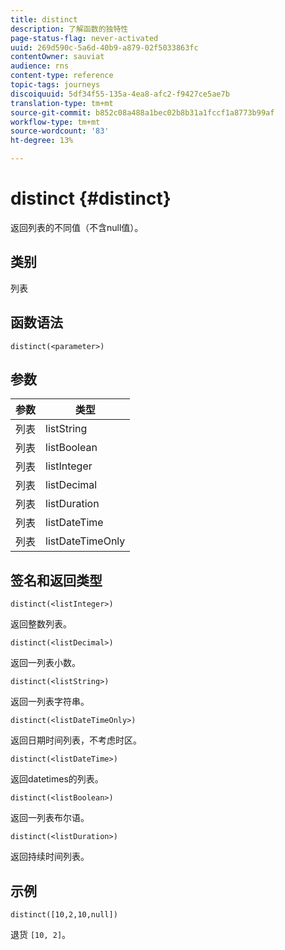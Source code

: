 ```yaml
---
title: distinct
description: 了解函数的独特性
page-status-flag: never-activated
uuid: 269d590c-5a6d-40b9-a879-02f5033863fc
contentOwner: sauviat
audience: rns
content-type: reference
topic-tags: journeys
discoiquuid: 5df34f55-135a-4ea8-afc2-f9427ce5ae7b
translation-type: tm+mt
source-git-commit: b852c08a488a1bec02b8b31a1fccf1a8773b99af
workflow-type: tm+mt
source-wordcount: '83'
ht-degree: 13%

---
```



# distinct {#distinct}

返回列表的不同值（不含null值）。

## 类别

列表

## 函数语法

`distinct(<parameter>)`

## 参数

| 参数 | 类型 |
|-----------|------------------|
| 列表 | listString |
| 列表 | listBoolean |
| 列表 | listInteger |
| 列表 | listDecimal |
| 列表 | listDuration |
| 列表 | listDateTime |
| 列表 | listDateTimeOnly |

## 签名和返回类型

`distinct(<listInteger>)`

返回整数列表。

`distinct(<listDecimal>)`

返回一列表小数。

`distinct(<listString>)`

返回一列表字符串。

`distinct(<listDateTimeOnly>)`

返回日期时间列表，不考虑时区。

`distinct(<listDateTime>)`

返回datetimes的列表。

`distinct(<listBoolean>)`

返回一列表布尔语。

`distinct(<listDuration>)`

返回持续时间列表。

## 示例

`distinct([10,2,10,null])`

退货 `[10, 2]`。
